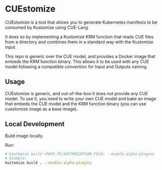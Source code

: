 # CUEstomize
CUEstomize is a tool that allows you to generate Kubernetes manifests to be consumed by Kustomize using CUE-Lang.

It does so by implementing a Kustomize KRM function that reads CUE files from a directory and combines them in a standard way with the Kustomize input.

This repo is generic over the CUE model, and provides a Docker image that embeds the KRM function binary.
This allows it to be used with any CUE model following a compatible convention for Input and Outputs naming.

## Usage
CUEstomize is generic, and out-of-the-box it does not provide any CUE model.
To use it, you need to write your own CUE model and bake an image that embeds the CUE model and the KRM function binary (you can use cuestomize image as a base image).

## Local Development
Build image locally.

Run:
```bash
# kustomize build <PATH_TO_KUSTOMIZATION_FILE> --enable-alpha-plugins
# Example:
kustomize build . --enable-alpha-plugins
```
